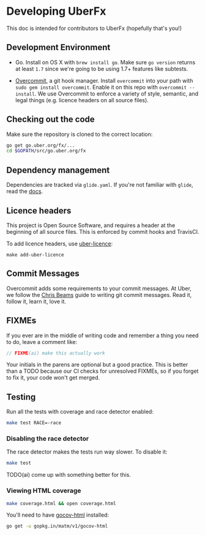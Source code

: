# Developing UberFx

This doc is intended for contributors to UberFx (hopefully that's you!)

## Development Environment

* Go. Install on OS X with `brew install go`. Make sure `go version` returns at
  least `1.7` since we're going to be using 1.7+ features like subtests.

* [Overcommit](https://github.com/brigade/overcommit), a git hook manager.
  Install `overcommit` into your path with `sudo gem install overcommit`.
  Enable it on this repo with `overcommit --install`.
  We use Overcommit to enforce a variety of style, semantic, and legal things
  (e.g. licence headers on all source files).

## Checking out the code

Make sure the repository is cloned to the correct location:

```bash
go get go.uber.org/fx/...
cd $GOPATH/src/go.uber.org/fx
```

## Dependency management

Dependencies are tracked via `glide.yaml`. If you're not familiar with `glide`,
read the [docs](https://github.com/Masterminds/glide#usage).

## Licence headers

This project is Open Source Software, and requires a header at the beginning of
all source files. This is enforced by commit hooks and TravisCI.

To add licence headers, use
[uber-licence](https://github.com/uber/uber-licence):

```lang=bash
make add-uber-licence
```

## Commit Messages

Overcommit adds some requirements to your commit messages. At Uber, we follow the
[Chris Beams](http://chris.beams.io/posts/git-commit/) guide to writing git
commit messages. Read it, follow it, learn it, love it.

## FIXMEs

If you ever are in the middle of writing code and remember a thing you need to
do, leave a comment like:

```go
// FIXME(ai) make this actually work
```

Your initials in the parens are optional but a good practice. This is better
than a TODO because our CI checks for unresolved FIXMEs, so if you forget to fix
it, your code won't get merged.

## Testing

Run all the tests with coverage and race detector enabled:

```bash
make test RACE=-race
```

### Disabling the race detector

The race detector makes the tests run way slower. To disable it:

```bash
make test
```

TODO(ai) come up with something better for this.

### Viewing HTML coverage

```bash
make coverage.html && open coverage.html
```

You'll need to have [gocov-html](https://github.com/matm/gocov-html) installed:

```bash
go get -u gopkg.in/matm/v1/gocov-html
```

